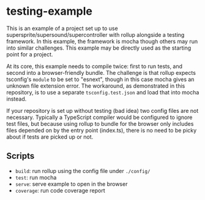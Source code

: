 # testing-example

This is an example of a project set up to use supersprite/supersound/supercontroller with rollup alongside a testing framework. In this example, the framework is mocha though others may run into similar challenges. This example may be directly used as the starting point for a project.

At its core, this example needs to compile twice: first to run tests, and second into a browser-friendly bundle. The challenge is that rollup expects tsconfig's `module` to be set to "esnext", though in this case mocha gives an unknown file extension error. The workaround, as demonstrated in this repository, is to use a separate `tsconfig.test.json` and load that into mocha instead.

If your repository is set up without testing (bad idea) two config files are not necessary. Typically a TypeScript compiler would be configured to ignore test files, but because using rollup to bundle for the browser only includes files depended on by the entry point (index.ts), there is no need to be picky about if tests are picked up or not.

## Scripts

- `build`: run rollup using the config file under `./config/`
- `test`: run mocha
- `serve`: serve example to open in the browser
- `coverage`: run code coverage report